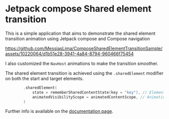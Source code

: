 # Jetpack compose Shared element transition
This is a simple application that aims to demonstrate the shared element transition animation using Jetpack compose and Compose navigation

https://github.com/MessiasLima/ComposeSharedElementTransitionSample/assets/10220064/d1b51e28-3941-4a84-8794-960466f75454

I also customized the `NavHost` animations to make the transition smoother.

The shared element transition is achieved using the `.sharedElement` modifier on both the start and target elements.

```kotlin
        .sharedElement(
            state = rememberSharedContentState(key = "key"), // Element identifier
            animatedVisibilityScope = animatedContentScope, // Animation scope
        )
```

Further info is available on the [documentation page](https://developer.android.com/develop/ui/compose/animation/shared-elements/navigation).
